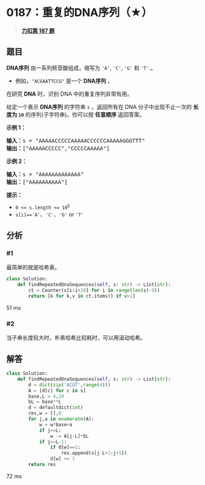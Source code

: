 # 0187：重复的DNA序列（★）


> <u>**[力扣第 187 题](https://leetcode.cn/problems/repeated-dna-sequences/)**</u>

## 题目

<p><strong>DNA序列</strong> 由一系列核苷酸组成，缩写为<meta charset="UTF-8" /> <code>'A'</code>, <code>'C'</code>, <code>'G'</code> 和<meta charset="UTF-8" /> <code>'T'</code>.。</p>

<ul>
<li>例如，<meta charset="UTF-8" /><code>"ACGAATTCCG"</code> 是一个 <strong>DNA序列</strong> 。</li>
</ul>

<p>在研究 <strong>DNA</strong> 时，识别 DNA 中的重复序列非常有用。</p>

<p>给定一个表示 <strong>DNA序列</strong> 的字符串 <code>s</code> ，返回所有在 DNA 分子中出现不止一次的 <strong>长度为 <code>10</code></strong> 的序列(子字符串)。你可以按 <strong>任意顺序</strong> 返回答案。</p>



<p><strong>示例 1：</strong></p>

<pre>
<strong>输入：</strong>s = "AAAAACCCCCAAAAACCCCCCAAAAAGGGTTT"
<strong>输出：</strong>["AAAAACCCCC","CCCCCAAAAA"]
</pre>

<p><strong>示例 2：</strong></p>

<pre>
<strong>输入：</strong>s = "AAAAAAAAAAAAA"
<strong>输出：</strong>["AAAAAAAAAA"]
</pre>



<p><strong>提示：</strong></p>

<ul>
<li><code>0 &lt;= s.length &lt;= 10<sup>5</sup></code></li>
<li><code>s[i]</code><code>==</code><code>'A'</code>、<code>'C'</code>、<code>'G'</code> or <code>'T'</code></li>
</ul>


## 分析

### #1

最简单的就是哈希表。	

```python
class Solution:
    def findRepeatedDnaSequences(self, s: str) -> List[str]:
        ct = Counter(s[i:i+10] for i in range(len(s)-9))
        return [k for k,v in ct.items() if v>1]
```
51 ms

### #2

当子串长度较大时，朴素哈希比较耗时，可以用滚动哈希。

## 解答

```python
class Solution:
    def findRepeatedDnaSequences(self, s: str) -> List[str]:
        d = dict(zip('ACGT',range(4)))
        A = [d[c] for c in s]
        base,L = 4,10
        bL = base**L
        d = defaultdict(int)
        res,w = [],0
        for j,a in enumerate(A):
            w = w*base+a
            if j>=L:
                w -= A[j-L]*bL
            if j>=L-1:
                if d[w]==1:
                    res.append(s[j-L+1:j+1])
                d[w] += 1
        return res
```
72 ms


